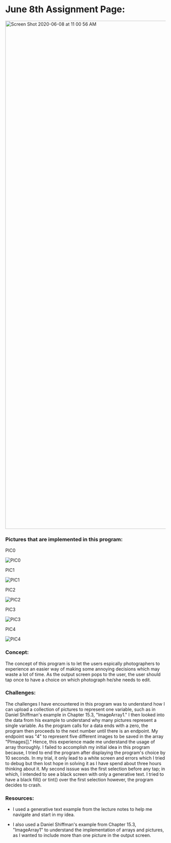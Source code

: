 # June 8th Assignment Page:

<img width="1598" alt="Screen Shot 2020-06-08 at 11 00 56 AM" src="https://user-images.githubusercontent.com/60816393/84001302-5de96280-a977-11ea-858d-11633cd5bc7d.png">

### Pictures that are implemented in this program:

PIC0

![PIC0](https://user-images.githubusercontent.com/60816393/84003565-5035dc00-a97b-11ea-9167-bdc58959887c.jpg)

PIC1

![PIC1](https://user-images.githubusercontent.com/60816393/84003570-51ff9f80-a97b-11ea-8618-46c08123ce06.jpg)

PIC2

![PIC2](https://user-images.githubusercontent.com/60816393/84003573-5330cc80-a97b-11ea-8e7e-b857c608f1fa.jpg)

PIC3

![PIC3](https://user-images.githubusercontent.com/60816393/84003579-5461f980-a97b-11ea-9767-ae0bc2d64ee2.jpg)

PIC4

![PIC4](https://user-images.githubusercontent.com/60816393/84003583-55932680-a97b-11ea-9751-ceca345ba552.jpg)

### Concept:

The concept of this program is to let the users espically photographers to experience an easier way of making some annoying decisions which may waste a lot of time. As the output screen pops to the user, the user should tap once to have a choice on which photograph he/she needs to edit. 

### Challenges:

The challenges I have encountered in this program was to understand how I can upload a collection of pictures to represent one variable, such as in Daniel Shiffman's example in Chapter 15.3, "ImageArray1." I then looked into the data from his example to understand why many pictures represent a single variable. As the program calls for a data ends with a zero, the program then proceeds to the next number until there is an endpoint. My endpoint was "4" to represent five different images to be saved in the array "PImages[]." Hence, this experience made me understand the usage of array thoroughly.
I failed to accomplish my initial idea in this program because, I tried to end the program after displaying the program's choice by 10 seconds. In my trial, it only lead to a white screen and errors which I tried to debug but then lost hope in solving it as I have spend about three hours thinking about it. My second isssue was the first selection before any tap; in which, I intended to see a black screen with only a generative text. I tried to have a black fill() or tint() over the first selection however, the program decides to crash.

### Resources:

- I used a generative text example from the lecture notes to help me navigate and start in my idea.

- I also used a Daniel Shiffman's example from Chapter 15.3, "ImageArray1" to understand the implementation of arrays and pictures, as I wanted to include more than one picture in the output screen.
